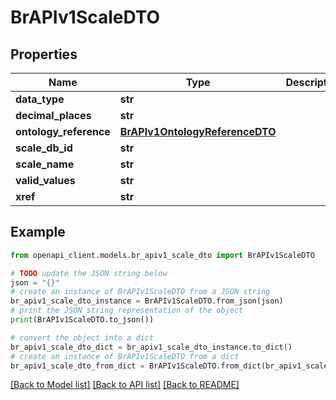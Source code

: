 # BrAPIv1ScaleDTO


## Properties

Name | Type | Description | Notes
------------ | ------------- | ------------- | -------------
**data_type** | **str** |  | [optional] 
**decimal_places** | **str** |  | [optional] 
**ontology_reference** | [**BrAPIv1OntologyReferenceDTO**](BrAPIv1OntologyReferenceDTO.md) |  | [optional] 
**scale_db_id** | **str** |  | [optional] 
**scale_name** | **str** |  | [optional] 
**valid_values** | **str** |  | [optional] 
**xref** | **str** |  | [optional] 

## Example

```python
from openapi_client.models.br_apiv1_scale_dto import BrAPIv1ScaleDTO

# TODO update the JSON string below
json = "{}"
# create an instance of BrAPIv1ScaleDTO from a JSON string
br_apiv1_scale_dto_instance = BrAPIv1ScaleDTO.from_json(json)
# print the JSON string representation of the object
print(BrAPIv1ScaleDTO.to_json())

# convert the object into a dict
br_apiv1_scale_dto_dict = br_apiv1_scale_dto_instance.to_dict()
# create an instance of BrAPIv1ScaleDTO from a dict
br_apiv1_scale_dto_from_dict = BrAPIv1ScaleDTO.from_dict(br_apiv1_scale_dto_dict)
```
[[Back to Model list]](../README.md#documentation-for-models) [[Back to API list]](../README.md#documentation-for-api-endpoints) [[Back to README]](../README.md)


